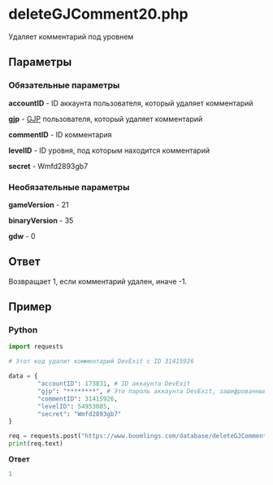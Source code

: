 # deleteGJComment20.php

Удаляет комментарий под уровнем

## Параметры

### Обязательные параметры

**accountID** - ID аккаунта пользователя, который удаляет комментарий

**gjp** - [GJP](/topics/encryption/gjp.md) пользователя, который удаляет комментарий

**commentID** - ID комментария

**levelID** - ID уровня, под которым находится комментарий

**secret** - Wmfd2893gb7

### Необязательные параметры

**gameVersion** - 21

**binaryVersion** - 35

**gdw** - 0

## Ответ

Возвращает 1, если комментарий удален, иначе -1.

## Пример

<!-- tabs:start -->

### **Python**

```py
import requests

# Этот код удалит комментарий DevExit с ID 31415926

data = {
        "accountID": 173831, # ID аккаунта DevExit
        "gjp": "********", # Это пароль аккаунта DevExit, зашифрованный через GJP
        "commentID": 31415926,
        "levelID": 54953085,
        "secret": "Wmfd2893gb7"
}

req = requests.post("https://www.boomlings.com/database/deleteGJComment20.php", data=data)
print(req.text)
```

**Ответ**
```py
1
```

<!-- tabs:end -->